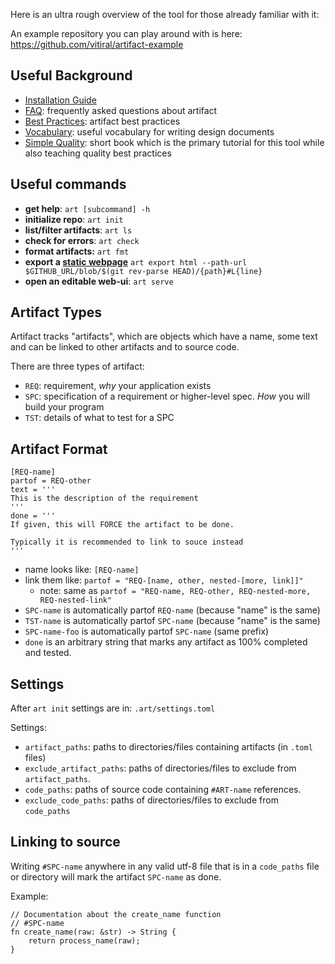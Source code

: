 Here is an ultra rough overview of the tool for those already familiar with it:

An example repository you can play around with is here:
    https://github.com/vitiral/artifact-example

## Useful Background
- [Installation Guide](Installation.md)
- [FAQ](FAQ.md): frequently asked questions about artifact
- [Best Practices](BestPractices.md): artifact best practices
- [Vocabulary][1]: useful vocabulary for writing design documents
- [Simple Quality][2]: short book which is the primary tutorial for this tool
  while also teaching quality best practices

[1]: https://vitiral.gitbooks.io/simple-quality/content/vocabulary.html
[2]: https://www.gitbook.com/read/book/vitiral/simple-quality/

## Useful commands
- **get help**: `art [subcommand] -h`
- **initialize repo**: `art init`
- **list/filter artifacts**: `art ls`
- **check for errors**: `art check`
- **format artifacts:** `art fmt`
- **export a [static webpage][10]** `art export html --path-url $GITHUB_URL/blob/$(git rev-parse HEAD)/{path}#L{line}`
- **open an editable web-ui**: `art serve`

[10]: https://vitiral.github.io/artifact-example/#artifacts/req-1

## Artifact Types
Artifact tracks "artifacts", which are objects which have a name, some text and
can be linked to other artifacts and to source code.

There are three types of artifact:
- `REQ`: requirement, *why* your application exists
- `SPC`: specification of a requirement or higher-level spec. *How* you will
  build your program
- `TST`: details of what to test for a SPC

## Artifact Format
```
[REQ-name]
partof = REQ-other
text = '''
This is the description of the requirement
'''
done = '''
If given, this will FORCE the artifact to be done.

Typically it is recommended to link to souce instead
'''
```

- name looks like: `[REQ-name]`
- link them like: `partof = "REQ-[name, other, nested-[more, link]]"`
    - note: same as `partof = "REQ-name, REQ-other, REQ-nested-more,
      REQ-nested-link"`
- `SPC-name` is automatically partof `REQ-name` (because "name" is the same)
- `TST-name` is automatically partof `SPC-name` (because "name" is the same)
- `SPC-name-foo` is automatically partof `SPC-name` (same prefix)
- `done` is an arbitrary string that marks any artifact as 100% completed and
  tested.

## Settings
After `art init` settings are in: `.art/settings.toml`

Settings:
- `artifact_paths`: paths to directories/files containing artifacts (in `.toml`
  files)
- `exclude_artifact_paths`: paths of directories/files to exclude from
  `artifact_paths`.
- `code_paths`: paths of source code containing `#ART-name` references.
- `exclude_code_paths`: paths of directories/files to exclude from `code_paths`

## Linking to source
Writing `#SPC-name` anywhere in any valid utf-8 file that is in a `code_paths` file
or directory will mark the artifact `SPC-name` as done.

Example:
```
// Documentation about the create_name function
// #SPC-name
fn create_name(raw: &str) -> String {
    return process_name(raw);
}
```
